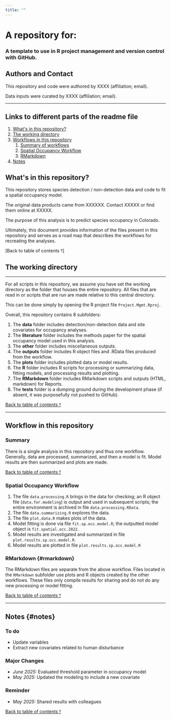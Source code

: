 ```yaml
---
title: ""
---
```


#  A repository for:

### A template to use in R project management and version control with GitHub.

## Authors and Contact

This repository and code were authored by XXXX (affiliation; email).

Data inputs were curated by XXXX (affiliation; email).

------------------------------------------------------------------------

## Links to different parts of the readme file

1.  [What's in this repository?](#whats-in-this-repository?)
2.  [The working directory](#the-working-directory)
3.  [Workflows in this repository](#workflow-in-this-repository)
    1.  [Summary of workflows](#summary)
    2.  [Spatial Occupancy Workflow](#spatial-occupancy-workflow)
    3.  [RMarkdown](#rmarkdown)
4.  [Notes](#notes)

## What's in this repository?

This repository stores species detection / non-detection data and code to fit a spatial occupancy model.

The original data products came from XXXXXX. Contact XXXXX or find them online at XXXXX.

The purpose of this analysis is to predict species occupancy in Colorado.

Ultimately, this document provides information of the files present in this repository and serves as a road map that describes the workflows for recreating the analyses.

[Back to table of contents ⤒]

## The working directory

------------------------------------------------------------------------

For all scripts in this repository, we assume you have set the working directory as the folder that houses the entire repository. All files that are read in or scripts that are run are made relative to this central directory.

This can be done simply by opening the R project file `Project.Mgmt.Rproj`.

Overall, this repository contains 8 subfolders:

1)  The **data** folder includes detection/non-detection data and site covariates for occupancy analyses.
2)  The **literature** folder includes the methods paper for the spatial occupancy model used in this analysis.
3)  The **other** folder includes miscellaneous outputs.
4)  The **outputs** folder includes R object files and .RData files produced from the workflow.
5)  The **plots** folder includes plotted data or model results.
6)  The **R** folder includes R scripts for processing or summarizing data, fitting models, and processing results and plotting.
7)  The **RMarkdown** folder includes RMarkdown scripts and outputs (HTML, markdown) for Reports.
8)  The **tests** folder is a dumping ground during the development phase (if absent, it was purposefully not pushed to GitHub).

[Back to table of contents ⤒](#a-repository-for)

------------------------------------------------------------------------

## Workflow in this repository 

### Summary 

There is a single analysis in this repository and thus one workflow. Generally, data are processed, summarized, and then a model is fit. Model results are then summarized and plots are made.

[Back to table of contents ⤒](#a-repository-for)

### Spatial Occupancy Workflow 

1)  The file `data.processing.R` brings in the data for checking; an R object file (`data.for.modeling`) is output and used in subsequent scripts; the entire environment is archived in file `data.processing.RData`.
2)  The file `data.summarizing.R` explores the data.
3)  The file `plot.data.R` makes plots of the data.
4)  Model fitting is done via file `fit.sp.occ.model.R`; the outputted model object is `fit.spatial.occ.2022`.
5)  Model results are investigated and summarized in file `plot.results.sp.occ.model.R`.
6)  Model results are plotted in file `plot.results.sp.occ.model.R`

### RMarkdown {#rmarkdown}

The RMarkdown files are separate from the above workflow. Files located in the `RMarkdown` subfolder use plots and R objects created by the other workflows. These files only compile results for sharing and do not do any new processing or model fitting.

[Back to table of contents ⤒](#a-repository-for)

------------------------------------------------------------------------

## Notes {#notes}

### To do

-   Update variables
-   Extract new covariates related to human disturbance

### Major Changes

-   *June 2025:* Evaluated threshold parameter in occupancy model
-   *May 2025:* Updated the modeling to include a new covariate

### Reminder

-   *May 2025:* Shared results with colleagues

[Back to table of contents ⤒](#a-repository-for)
